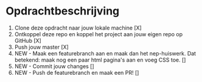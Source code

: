 # Opdrachtbeschrijving

1. Clone deze opdracht naar jouw lokale machine [X]
2. Ontkoppel deze repo en koppel het project aan jouw eigen repo op GitHub [X]
3. Push jouw master [X]
4. NEW - Maak een featurebranch aan en maak dan het nep-huiswerk. Dat betekend: maak nog een paar html pagina's aan en voeg CSS toe. []
5. NEW - Commit jouw changes []
6. NEW - Push de featurebranch en maak een PR! []